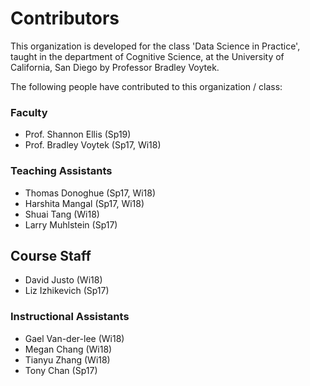 # Contributors

This organization is developed for the class 'Data Science in Practice', taught in the department of Cognitive Science, at the University of California, San Diego by Professor Bradley Voytek.

The following people have contributed to this organization / class:

### Faculty
- Prof. Shannon Ellis (Sp19)
- Prof. Bradley Voytek (Sp17, Wi18)

### Teaching Assistants
- Thomas Donoghue (Sp17, Wi18)
- Harshita Mangal (Sp17, Wi18)
- Shuai Tang (Wi18)
- Larry Muhlstein (Sp17)

## Course Staff
- David Justo (Wi18)
- Liz Izhikevich (Sp17)

### Instructional Assistants
- Gael Van-der-lee (Wi18)
- Megan Chang (Wi18)
- Tianyu Zhang (Wi18)
- Tony Chan (Sp17)
